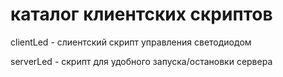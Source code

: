 # каталог клиентских скриптов

clientLed	- слиентский скрипт управления светодиодом

serverLed	- скрипт для удобного запуска/остановки сервера
